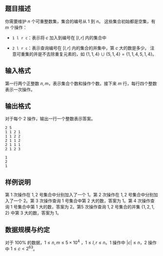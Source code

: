 ## 题目描述

你需要维护 $n$ 个可重整数集，集合的编号从 $1$ 到 $n$。 这些集合初始都是空集，有 $m$ 个操作： 

- `1 l r c`：表示将 $c$ 加入到编号在 $[l,r]$ 内的集合中 

- `2 l r c`：表示查询编号在 $[l,r]$ 内的集合的并集中，第  $c$ 大的数是多少。 注意可重集的并是不去除重复元素的，如 $\{1,1,4\}\cup\{5,1,4\}=\{1,1,4,5,1,4\}$。

## 输入格式

第一行两个正整数 $n,m$，表示集合个数和操作个数。接下来 $m$ 行，每行四个整数表示一次操作。

## 输出格式

对于每个 $2$ 操作，输出一行一个整数表示答案。



```input1
2 5
1 1 2 1
1 1 2 2
2 1 1 2
2 1 1 1
2 1 2 3
```



```output1
1
2
1
```

## 样例说明

第 $1$ 次操作在 $1,2$ 号集合中分别加入了一个 $1$。第 $2$ 次操作在 $1,2$ 号集合中分别加入了一个 $2$。第 $3$ 次操作查询 $1$ 号集合中第 $2$ 大的数，答案为 $1$。第 $4$ 次操作查询 $1$ 号集合中第 $1$ 大的数，答案为 $2$。第$5$ 次操作查询 $1,2$ 号集合的并集 $\{1,2,1,2\}$ 中第 $3$ 大的数，答案为 $1$。

## 数据规模与约定

对于 $100\%$ 的数据，$1 \le n,m \le 5\times 10^4$ ，$1\le l,r \le n$。$1$ 操作中 $|c|\le n$，$2$ 操作中 $1\le c < 2^{63}$。

